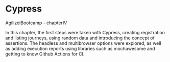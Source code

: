 # Cypress
AgilizeiBootcamp - chapterIV

In this chapter, the first steps were taken with Cypress, creating registration and listing journeys, using random data and introducing the concept of assertions. 
The headless and multibrowser options were explored, as well as adding execution reports using libraries such as mochawesome and getting to know Github Actions for CI.
